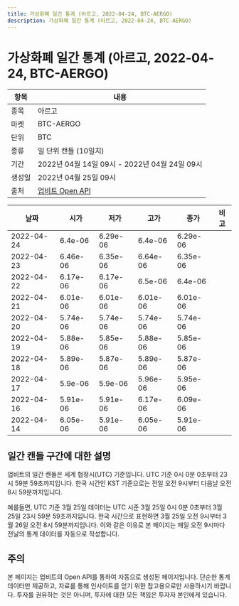 ```yaml
---
title: 가상화폐 일간 통계 (아르고, 2022-04-24, BTC-AERGO)
description: 가상화폐 일간 통계 (아르고, 2022-04-24, BTC-AERGO)
---
```



가상화폐 일간 통계 (아르고, 2022-04-24, BTC-AERGO)
===

|항목|내용|
|--|--|
|종목|아르고|
|마켓|BTC-AERGO|
|단위|BTC|
|종류|일 단위 캔들 (10일치)|
|기간|2022년 04월 14일 09시 - 2022년 04월 24일 09시|
|생성일|2022년 04월 25일 09시|
|출처|[업비트 Open API](https://docs.upbit.com)|


|날짜|시가|저가|고가|종가|비고|
|--|--|--|--|--|--|
|2022-04-24|6.4e-06|6.29e-06|6.4e-06|6.29e-06|    |
|2022-04-23|6.46e-06|6.35e-06|6.64e-06|6.35e-06|    |
|2022-04-22|6.17e-06|6.17e-06|6.5e-06|6.4e-06|    |
|2022-04-21|6.01e-06|6.01e-06|6.01e-06|6.01e-06|    |
|2022-04-20|5.74e-06|5.74e-06|5.74e-06|5.74e-06|    |
|2022-04-19|5.88e-06|5.85e-06|5.88e-06|5.85e-06|    |
|2022-04-18|5.89e-06|5.87e-06|5.89e-06|5.87e-06|    |
|2022-04-17|5.9e-06|5.9e-06|5.96e-06|5.95e-06|    |
|2022-04-16|5.91e-06|5.91e-06|6.17e-06|6.09e-06|    |
|2022-04-14|6.05e-06|5.91e-06|6.05e-06|5.91e-06|    |


일간 캔들 구간에 대한 설명
---


업비트의 일간 캔들은 세계 협정시(UTC) 기준입니다. 
UTC 기준 0시 0분 0초부터 23시 59분 59초까지입니다. 
한국 시간인 KST 기준으로는 전일 오전 9시부터 다음날 오전 8시 59분까지입니다. 


예를들면, UTC 기준 3월 25일 데이터는 UTC 시준 3월 25일 0시 0분 0초부터 3월 25일 23시 59분 59초까지입니다. 
한국 시간으로 표현하면 3월 25일 오전 9시부터 3월 26일 오전 8시 59분까지입니다. 
이와 같은 이유로 본 페이지는 매일 오전 9시마다 전날의 통계 데이터를 자동으로 작성합니다. 


주의
---


본 페이지는 업비트의 Open API를 통하여 자동으로 생성된 페이지입니다. 
단순한 통계 데이터만 제공하고, 자료를 통해 인사이트를 얻기 위한 참고용으로만 사용하시기 바랍니다. 
투자를 권유하는 것은 아니며, 투자에 대한 모든 책임은 투자자 본인에게 있습니다. 
